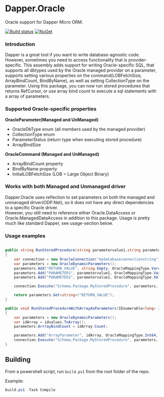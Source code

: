 # Dapper.Oracle

Oracle support for Dapper Micro ORM.

[![Build status](https://ci.appveyor.com/api/projects/status/f0q9e5qetp84kj96?svg=true)](https://ci.appveyor.com/project/epaulsen/dapper-oracle)
[![NuGet](https://img.shields.io/nuget/v/Dapper.Oracle.svg)](https://www.nuget.org/packages/Dapper.Oracle/)

### Introduction

Dapper is a great tool if you want to write database-agnostic code.
However, sometimes you need to access functionality that is provider-specific.  This assembly adds support for writing Oracle-specific SQL, that supports all dbtypes used by the Oracle managed provider on a parameter, supports setting various properties on the command(LOBFetchSize, ArrayBindCount, BindByName), as well as setting CollectionType on the parameter.
Using this package, you can now run stored procedures that returns RefCursor, or use array bind count to execute a sql statements with a array of parameters.

### Supported Oracle-specific properties
**OracleParameter(Managed and UnManaged)**
- OracleDbType enum (all members used by the managed provider)
- CollectionType enum
- ParameterStatus (return type when executing stored procedure)
- ArrayBindSize

**OracleCommand (Managed and UnManaged)**
- ArrayBindCount property
- BindByName property
- InitialLOBFetchSize (LOB = Large Object Binary)

### Works with both Managed and Unmanaged driver

Dapper.Oracle uses reflection to set parameters on both the managed and unmanaged driver(ODP.Net), 
so it does not have any direct dependencies to a specific Oracle driver.  
However, you still need to reference either Oracle.DataAccess or Oracle.ManagedDataAccess in addition to this package.
Usage is pretty much like standard Dapper, see usage-section below.

### Usage examples
```csharp

public string RunStoredProcedure(string parametervalue1,string parametervalue2)
{
    var connection = new OracleConnection("mydatabaseconnectionstring");
    var parameters = new OracleDynamicParameters();
    parameters.Add("RETURN_VALUE", string.Empty, OracleMappingType.Varchar2, ParameterDirection.ReturnValue, 4000, true, 0, 0, string.Empty, DataRowVersion.Current);
    parameters.Add("PARAMETER1", parametervalue1, OracleMappingType.Varchar2, ParameterDirection.Input, 4000, true, 0, 0, String.Empty, DataRowVersion.Current);
    parameters.Add("PARAMETER2", parametervalue1, OracleMappingType.Xml, ParameterDirection.Input, 4000, true, 0, 0, string.Empty, DataRowVersion.Current);

    connection.Execute("Schema.Package.MyStoredProcedure", parameters, commandType: CommandType.StoredProcedure);

    return parameters.Get<string>("RETURN_VALUE");
}

public void RunStoredProcedureWithArrayAsParameters(IEnumerable<long> idvalues)
{
    var parameters = new OracleDynamicParameters();
    var idArray = idvalues.ToArray();
    parameters.ArrrayBindCount = idArray.Count;

    parameters.Add("ArrayParameter", idArray, OracleMappingType.Int64, ParameterDirection.Input);
    connection.Execute("Schema.Package.MyStoredProcedure", parameters, commandType: CommandType.StoredProcedure);
}
```

## Building
From a powershell script, run `build.ps1` from the root folder of the repo.

Example:

```powershell
build.ps1 -Task Compile
```